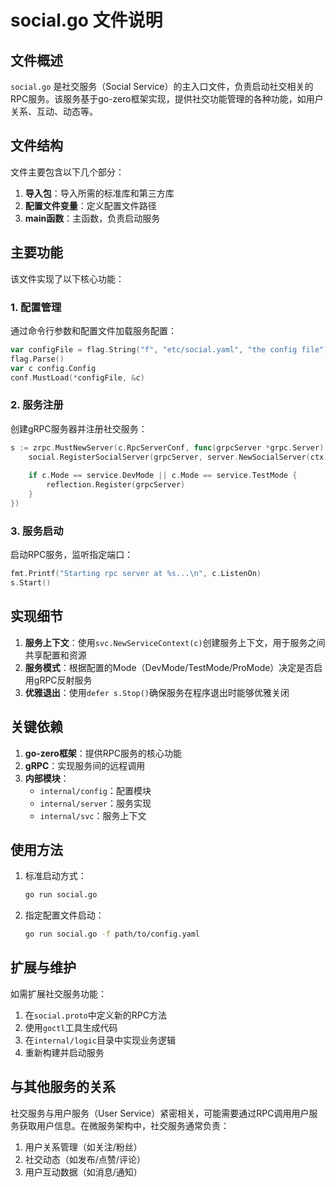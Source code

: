# social.go 文件说明

## 文件概述

`social.go` 是社交服务（Social Service）的主入口文件，负责启动社交相关的RPC服务。该服务基于go-zero框架实现，提供社交功能管理的各种功能，如用户关系、互动、动态等。

## 文件结构

文件主要包含以下几个部分：

1. **导入包**：导入所需的标准库和第三方库
2. **配置文件变量**：定义配置文件路径
3. **main函数**：主函数，负责启动服务

## 主要功能

该文件实现了以下核心功能：

### 1. 配置管理

通过命令行参数和配置文件加载服务配置：

```go
var configFile = flag.String("f", "etc/social.yaml", "the config file")
flag.Parse()
var c config.Config
conf.MustLoad(*configFile, &c)
```

### 2. 服务注册

创建gRPC服务器并注册社交服务：

```go
s := zrpc.MustNewServer(c.RpcServerConf, func(grpcServer *grpc.Server) {
    social.RegisterSocialServer(grpcServer, server.NewSocialServer(ctx))
    
    if c.Mode == service.DevMode || c.Mode == service.TestMode {
        reflection.Register(grpcServer)
    }
})
```

### 3. 服务启动

启动RPC服务，监听指定端口：

```go
fmt.Printf("Starting rpc server at %s...\n", c.ListenOn)
s.Start()
```

## 实现细节

1. **服务上下文**：使用`svc.NewServiceContext(c)`创建服务上下文，用于服务之间共享配置和资源
2. **服务模式**：根据配置的Mode（DevMode/TestMode/ProMode）决定是否启用gRPC反射服务
3. **优雅退出**：使用`defer s.Stop()`确保服务在程序退出时能够优雅关闭

## 关键依赖

1. **go-zero框架**：提供RPC服务的核心功能
2. **gRPC**：实现服务间的远程调用
3. **内部模块**：
   - `internal/config`：配置模块
   - `internal/server`：服务实现
   - `internal/svc`：服务上下文

## 使用方法

1. 标准启动方式：
   ```bash
   go run social.go
   ```

2. 指定配置文件启动：
   ```bash
   go run social.go -f path/to/config.yaml
   ```

## 扩展与维护

如需扩展社交服务功能：

1. 在`social.proto`中定义新的RPC方法
2. 使用`goctl`工具生成代码
3. 在`internal/logic`目录中实现业务逻辑
4. 重新构建并启动服务

## 与其他服务的关系

社交服务与用户服务（User Service）紧密相关，可能需要通过RPC调用用户服务获取用户信息。在微服务架构中，社交服务通常负责：

1. 用户关系管理（如关注/粉丝）
2. 社交动态（如发布/点赞/评论）
3. 用户互动数据（如消息/通知）